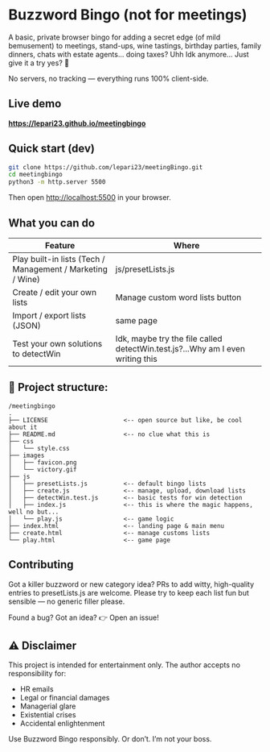 # Buzzword Bingo (not for meetings)

A basic, private browser bingo for adding a secret edge (of mild bemusement) to meetings, stand-ups, wine tastings, birthday parties, family dinners, chats with estate agents... doing taxes? Uhh Idk anymore... Just give it a try yes? 🙂

No servers, no tracking — everything runs 100% client-side.

## Live demo

**<https://lepari23.github.io/meetingbingo>**


## Quick start (dev)

```bash
git clone https://github.com/lepari23/meetingBingo.git
cd meetingbingo
python3 -m http.server 5500
```
Then open <http://localhost:5500> in your browser.

## What you can do

|Feature| Where |
|--|--|
|Play built-in lists (Tech / Management / Marketing / Wine) | js/presetLists.js|
|Create / edit your own lists | Manage custom word lists button|
|Import / export lists (JSON) | same page|
|Test your own solutions to detectWin| Idk, maybe try the file called detectWin.test.js?...Why am I even writing this |


## 📂 Project structure:
```
/meetingbingo
.
├── LICENSE                     <-- open source but like, be cool about it
├── README.md                   <-- no clue what this is
├── css
│   └── style.css
├── images
│   ├── favicon.png
│   └── victory.gif
├── js
│   ├── presetLists.js          <-- default bingo lists
│   ├── create.js               <-- manage, upload, download lists
│   ├── detectWin.test.js       <-- basic tests for win detection
│   ├── index.js                <-- this is where the magic happens, well no but...
│   └── play.js                 <-- game logic
├── index.html                  <-- landing page & main menu
├── create.html                 <-- manage customs lists
└── play.html                   <-- game page
```

## Contributing

Got a killer buzzword or new category idea?
PRs to add witty, high-quality entries to presetLists.js are welcome.
Please try to keep each list fun but sensible — no generic filler please.

Found a bug? Got an idea?
👉 Open an issue!

## ⚠️ Disclaimer

This project is intended for entertainment only.
The author accepts no responsibility for:
* HR emails
* Legal or financial damages
* Managerial glare
* Existential crises
* Accidental enlightenment

Use Buzzword Bingo responsibly. Or don’t. I’m not your boss.